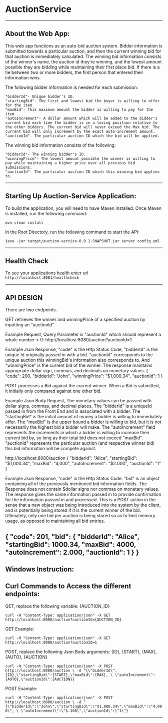 # AuctionService

----------------------------------------------------------------------------------

**About the Web App:**
--

This web app functions as an auto-bid auction system. Bidder information is submitted towards a particular auction, and then the current winning bid for that auction is immediately calculated. The winning bid information consists of the winner's name, the auction id they're winning, and the lowest amount possible they are bidding while maintaining their first place bid. If there is a tie between two or more bidders, the first person that entered their information wins.


The following bidder information is needed for each submission:

    "bidderId"- Unique bidder's ID.
    "startingBid"- The first and lowest bid the buyer is willing to offer for the item
    "maxBid"- This maximum amount the bidder is willing to pay for the item
    "autoIncrement"- A dollar amount which will be added to the bidder's current bid each time the bidder is in a losing position relative to the other bidders. The current bid will never exceed the Max bid. The current bid will only increment by the exact auto‑increment amount.
    "auctionId"- The particular auction ID which the bid will be applied.



The winning bid information consists of the following:

    "bidderId"- The winning bidder's ID.
    "winningPrice"- The lowest amount possible the winner is willing to pay while maintaining a higher price over all previous bid submissions.
    "auctionId"- The particular auction ID which this winning bid applies to.


----------------------------------------------------------------------------------


**Starting Up Auction-Service Application:**
--

To build the application, you will need to have Maven installed. Once Maven is installed, run the following command:

`mvn clean install`


In the Root Directory, run the following command to start the API:

`java -jar target/auction-service-0.0.1-SNAPSHOT.jar server config.yml`

----------------------------------------------------------------------------------

**Health Check**
--
To see your applications health enter url `http://localhost:8081/healthcheck`

----------------------------------------------------------------------------------

**API DESIGN**
--
There are two endpoints.

GET retrieves the winner and winningPrice of a specified auction by inputting an "auctionId".

Example Request, Query Parameter is "auctionId" which should represent a whole number > 0:
http://localhost:8080/auction?auctionId=1

Example Json Response, "code" is the Http Status Code, "bidderId" is the unique Id originally passed in with a bid.
"auctionId" corresponds to the unique auction this winningBid's information also corresponds to. And "winningPrice" is
the current bid of the winner. The response maintains appropriate dollar sign, commas, and decimals on monetary values.
{
    "code": 200,
    "bidderId": "John",
    "winningPrice": "$1,000.34",
    "auctionId": 1
}


POST processes a Bid against the current winner. When a Bid is submitted, it initially only compared against one other
bid.

Example Json Body Request, The monetary values can be passed with  dollar signs, commas, and decimal places. The
"bidderId" is a uniqueId passed in from the Front End and is associated with a bidder. The "startingBid" is the initial
amount of money a bidder is willing to immediately offer. The "maxBid" is the upper bound a bidder is willing to bid,
but it is not necessarily the highest bid a bidder will make. The "autoIncrement" field represents the increments in
which a bidder is willing to increase their current bid by, so long as their total bid does not exceed "maxBid".
"auctionId" represents the particular auction (and respective winner bid) this bid information will be compete against.

http://localhost:8080/auction
{
    "bidderId": "Alice",
    "startingBid": "$1,000.34",
    "maxBid": "4,000",
    "autoIncrement": "$2.000",
    "auctionId": "1"
}

Example Json Response, "code" is the Http Status Code. "bid" is an object containing all of the previously mentioned
bid information fields. The Response does not contain $dollar signs nor commas on monetary values. The response gives
the same information passed in to provide confirmation for the information passed in and processed. This is a POST
action in the sense that a new object was being introduced into the system by the client, and is potentially being
stored if it is the current winner of the bid. Ultimately, only one bid per auction is being stored so as to limit
memory usage, as opposed to maintaining all bid entries.

{
    "code": 201,
    "bid": {
        "bidderId": "Alice",
        "startingBid": 1000.34,
        "maxBid": 4000,
        "autoIncrement": 2.000,
        "auctionId": 1
    }
}
----------------------------------------------------------------------------------

**Windows Instruction:**
--

**Curl Commands to Access the different endpoints:**
--


GET, replace the following variable: {AUCTION_ID}

`curl -H "Content-Type: application/json" -X GET http://localhost:8080/auction?auctionId={AUCTION_ID}`


GET Example:

`curl -H "Content-Type: application/json" -X GET http://localhost:8080/auction?auctionId=1`




POST, replace the following Json Body arguments: {ID}, {START}, {MAX}, {AUTO}, {AUCTION}

`curl -H "Content-Type: application/json" -X POST http://localhost:8080/auction \
 -d "{\"bidderId\":{ID},\"startingBid\":{START},\"maxBid\":{MAX}, \
 \"autoIncrement\":{AUTO},\"auctionId\":{AUCTION}}`


POST Example:

`curl -H "Content-Type: application/json" -X POST http://localhost:8080/auction \
 -d "{\"bidderId\":\"John\",\"startingBid\":\"$1,000.34\",\"maxBid\":\"4,000\", \
 \"autoIncrement\":\"$.100\",\"auctionId\":\"1\"}`

----------------------------------------------------------------------------------
